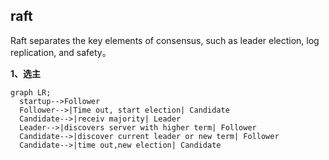 ## raft ##
Raft separates the key elements of consensus, such as leader election, log replication, and safety。

**1、选主**

```
graph LR;
  startup-->Follower
  Follower-->|Time out, start election| Candidate
  Candidate-->|receiv majority| Leader
  Leader-->|discovers server with higher term| Follower
  Candidate-->|discover current leader or new term| Follower
  Candidate-->|time out,new election| Candidate

```

